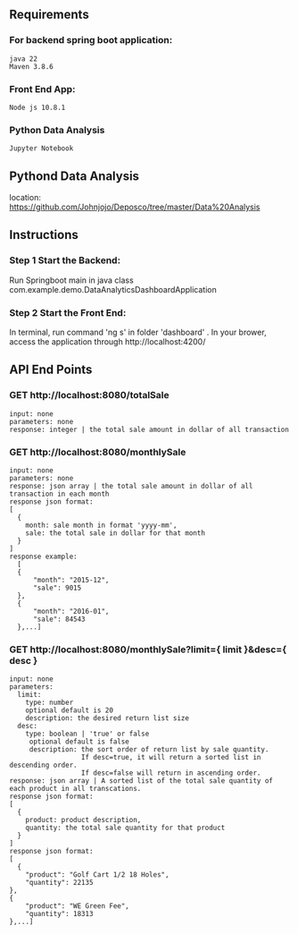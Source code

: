 ## Requirements

  ### For backend spring boot application:
    java 22
    Maven 3.8.6

  ### Front End App:
    Node js 10.8.1
  
  ### Python Data Analysis
    Jupyter Notebook

## Pythond Data Analysis
  location: https://github.com/Johnjojo/Deposco/tree/master/Data%20Analysis

## Instructions
  
### Step 1 Start the Backend:
  Run Springboot main in java class com.example.demo.DataAnalyticsDashboardApplication

### Step 2 Start the Front End:
  In terminal, run command 'ng s' in folder 'dashboard' .
  In your brower, access the application through http://localhost:4200/
  
## API End Points
  ### GET http://localhost:8080/totalSale
    input: none
    parameters: none
    response: integer | the total sale amount in dollar of all transaction

  ### GET http://localhost:8080/monthlySale
    input: none
    parameters: none
    response: json array | the total sale amount in dollar of all transaction in each month
    response json format:
    [
      {
        month: sale month in format 'yyyy-mm',
        sale: the total sale in dollar for that month
      }
    ]
    response example:
      [
      {
          "month": "2015-12",
          "sale": 9015
      },
      {
          "month": "2016-01",
          "sale": 84543
      },...]

  ### GET http://localhost:8080/monthlySale?limit={ limit }&desc={ desc }
    input: none
    parameters: 
      limit:
        type: number
        optional default is 20
        description: the desired return list size
      desc:
        type: boolean | 'true' or false
         optional default is false
         description: the sort order of return list by sale quantity. 
                      If desc=true, it will return a sorted list in descending order. 
                      If desc=false will return in ascending order. 
    response: json array | A sorted list of the total sale quantity of each product in all transcations.
    response json format:
    [
      {
        product: product description,
        quantity: the total sale quantity for that product
      }
    ]
    response json format:
    [
      {
        "product": "Golf Cart 1/2 18 Holes",
        "quantity": 22135
    },
    {
        "product": "WE Green Fee",
        "quantity": 18313
    },...]
